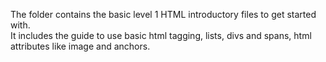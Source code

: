 The folder contains the basic level 1 HTML introductory files to get started with.  
It includes the guide to use basic html tagging, lists, divs and spans, html attributes like image and anchors.
